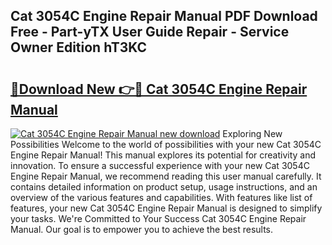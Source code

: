 ## Cat 3054C Engine Repair Manual PDF Download Free - Part-yTX User Guide Repair - Service Owner Edition hT3KC

# <h2><a href="http://bc8386.oget.top/?id=Cat+3054C+Engine+Repair+Manual">🔗Download New 👉🔴 Cat 3054C Engine Repair Manual</a></h2>

[![Cat 3054C Engine Repair Manual new download](https://i.imgur.com/5g1atiW.png)](http://bc8386.oget.top/?id=Cat+3054C+Engine+Repair+Manual)
Exploring New Possibilities Welcome to the world of possibilities with your new Cat 3054C Engine Repair Manual! This manual explores its potential for creativity and innovation. To ensure a successful experience with your new Cat 3054C Engine Repair Manual, we recommend reading this user manual carefully. It contains detailed information on product setup, usage instructions, and an overview of the various features and capabilities. With features like list of features, your new Cat 3054C Engine Repair Manual is designed to simplify your tasks. We're Committed to Your Success Cat 3054C Engine Repair Manual. Our goal is to empower you to achieve the best results.
